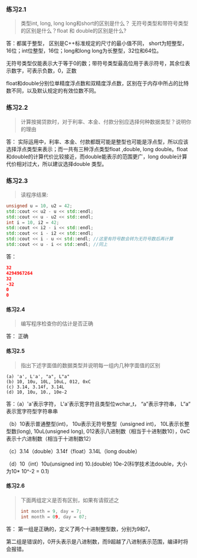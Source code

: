 ### 练习2.1

>  类型int, long, long long和short的区别是什么？ 无符号类型和带符号类型的区别是什么？float 和 double的区别是什么?

答：都属于整型， 区别是C++标准规定的尺寸的最小值不同， short为短整型，16位；int位整型，16位；long和long long为长整型，32位和64位。

无符号类型仅能表示大于等于0的数；带符号类型最高位用于表示符号，其余位表示数字，可表示负数，0，正数

float和double分别位单精度浮点数和双精度浮点数，区别在于内存中所占的比特数不同，以及默认规定的有效位数不同。

### 练习2.2

> 计算按揭贷款时，对于利率、本金、付款分别应选择何种数据类型？说明你的理由

答： 实际运用中，利率、本金、付款都既可能是整型也可能是浮点型，所以应该选择浮点类型来表示；而一共有三种浮点类型float ,double, long double。float 和double的计算代价比较接近，而double能表示的范围更广，long double计算代价相对过大，所以建议选择double 类型。

### 练习2.3

> 读程序结果:

```c++
unsigned u = 10, u2 = 42;
std::cout << u2 - u << std::endl;
std::cout << u - u2 << std::endl;
int i = 10, i2 = 42;
std::cout << i2 - i << std::endl;
std::cout << i - i2 << std::endl;
std::cout << i - u << std::endl; //这里有符号数会转为无符号数后再计算
std::cout << u - i << std::endl; //同上
```

答：

```json
32
4294967264
32
-32
0
0

```



####  练习2.4

> 编写程序检查你的估计是否正确

答： 正确

####  练习2.5

> 指出下述字面值的数据类型并说明每一组内几种字面值的区别

```
(a) 'a', L'a', "a", L"a"
(b) 10, 10u, 10L, 10uL, 012, 0xC
(c) 3.14, 3.14f, 3.14L
(d) 10, 10u, 10., 10e-2
```

答：（a）'a'表示字符， L'a'表示宽字符且类型位wchar_t， “a”表示字符串， L“a“ 表示宽字符型字符串串

（b）10表示普通整型(int)， 10u表示无符号整型（unsigned int)， 10L表示长整型数(long), 10uL(unsigned long), 012表示八进制数（相当于十进制数10），0xC表示十六进制数（相当于十进制数12）

（c）3.14（double）3.14f（float）3.14L（long double）

（d）10（int）10u(unsigned int)  10.(double) 10e-2(科学技术法double，大小为10* 10^-2 = 0.1)

#### 练习2.6

> 下面两组定义是否有区别，如果有请叙述之
>
> ```C++
> int month = 9, day = 7;
> int month = 09, day = 07;
> ```

答： 第一组是正确的，定义了两个十进制整型数，分别为9和7。

​         第二组是错误的，0开头表示是八进制数，而9超越了八进制表示范围，编译时将会报错。